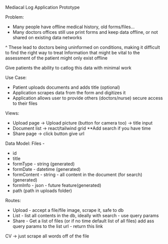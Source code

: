 Mediacal Log Application Prototype

Problem:
- Many people have offline medical history, old forms/files...
- Many doctors offices still use print forms and keep data offline, or not shared on existing data networks

^ These lead to doctors being uninformed on conditions, making it difficult to find the right way to treat
Information that might be vital to the assessment of the patient might only exist offline

Give patients the ability to catlog this data with minimal work


Use Case:
- Patient uploads documents and adds title (optional)
- Application scrapes data from the form and digitizes it
- Application allows user to provide others (doctors/nurse) secure access to their files


Views:
- Upload page -> Upload picture (button for camera too) -> title input
- Document list -> react/tailwind grid **Add search if you have time
- Share page -> click button give url

Data Model:
Files - 
 - id
 - title
 - formType - string (generated)
 - formDate - datetime (generated)
 - formContent - string  - all content in the document (for search) (generated)
 - formInfo - json  - future feature(generated)
 - path (path in uploads folder)

Routes:
- Upload - accept a file/file image, scrape it, safe to db
- List - list all contents in the db, ideally with search - use query params
- Share - Get a list of files (or if no time default list of all files) add ass query params to the list url - return this link

CV -> just scrape all words off of the file